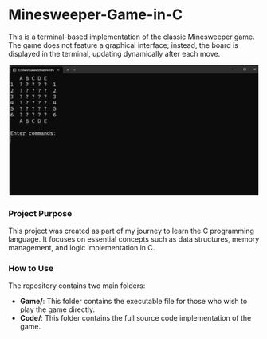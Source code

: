 # Minesweeper-Game-in-C

This is a terminal-based implementation of the classic Minesweeper game. The game does not feature a graphical interface; instead, the board is displayed in the terminal, updating dynamically after each move.

<div align=center><img src="terminal_game.png" width=500></div>

### Project Purpose
This project was created as part of my journey to learn the C programming language. It focuses on essential concepts such as data structures, memory management, and logic implementation in C.

### How to Use
The repository contains two main folders:
- **Game/**: This folder contains the executable file for those who wish to play the game directly.
- **Code/**: This folder contains the full source code implementation of the game.
